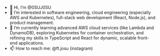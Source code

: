 - 👋 Hi, I’m @0SUJ0SU
- 👀 I’m interested in software engineering, cloud engineering (especially AWS and Kubernetes), full-stack web development (React, Node.js), and product management.
- 🌱 I’m currently learning advanced AWS cloud services (like Lambda and DynamoDB), exploring Kubernetes for container orchestration, and refining my skills in TypeScript and React for dynamic, scalable front-end applications.
- 📫 How to reach me: @ft.josu (instagram)

